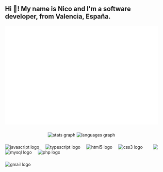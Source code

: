 <h2 align="left">Hi 👋! My name is Nico and I'm a software developer, from Valencia, España.</h2>

<!-- METRICS:START isocalendar -->
<!-- METRICS:END isocalendar -->

![Metrics](/metrics.plugin.isocalendar.fullyear.svg)

###

<div align="center">
  <img src="https://github-readme-stats.vercel.app/api?username=Nico-Ferrero&theme=vue-dark&show_icons=true&hide_border=true&count_private=true" height="150" alt="stats graph"  />
  <img src="https://github-readme-stats.vercel.app/api/top-langs/?username=Nico-Ferrero&theme=vue-dark&show_icons=true&hide_border=true&layout=compact" height="150" alt="languages graph"  />
</div>

###

<img align="right" height="150" src="https://media3.giphy.com/media/v1.Y2lkPTZjMDliOTUyaGNuM3RraTF2ZW54M2lkY3lsZ3ZyNHlwN2UxNDNocGNpcHpwcG5nZSZlcD12MV9naWZzX3NlYXJjaCZjdD1n/jUwpNzg9IcyrK/giphy.gif"  />

###

<div align="left">
  <img src="https://cdn.jsdelivr.net/gh/devicons/devicon/icons/javascript/javascript-original.svg" height="30" alt="javascript logo"  />
  <img width="12" />
  <img src="https://cdn.jsdelivr.net/gh/devicons/devicon/icons/typescript/typescript-original.svg" height="30" alt="typescript logo"  />
  <img width="12" />
  <img src="https://cdn.jsdelivr.net/gh/devicons/devicon/icons/html5/html5-original.svg" height="30" alt="html5 logo"  />
  <img width="12" />
  <img src="https://cdn.jsdelivr.net/gh/devicons/devicon/icons/css3/css3-original.svg" height="30" alt="css3 logo"  />
  <img width="12" />
  <img src="https://cdn.jsdelivr.net/gh/devicons/devicon/icons/mysql/mysql-original.svg" height="30" alt="mysql logo"  />
  <img width="12" />
  <img src="https://cdn.jsdelivr.net/gh/devicons/devicon/icons/php/php-original.svg" height="30" alt="php logo"  />
</div>

###

<div align="left">
  <img src="https://img.shields.io/static/v1?message=Gmail&logo=gmail&label=&color=D14836&logoColor=white&labelColor=&style=for-the-badge" height="35" alt="gmail logo"  />
</div>

###

<br clear="both">


###

